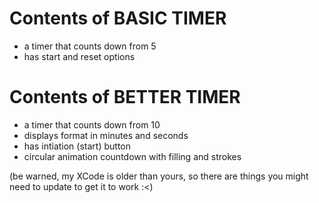 # Contents of BASIC TIMER

* a timer that counts down from 5
* has start and reset options

# Contents of BETTER TIMER

* a timer that counts down from 10
* displays format in minutes and seconds
* has intiation (start) button
* circular animation countdown with filling and strokes

(be warned, my XCode is older than yours, so there are things you might need to update to get it to work :<)
